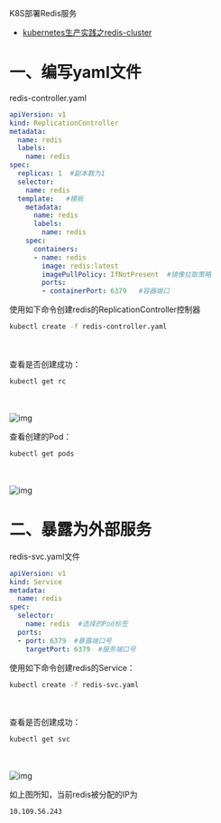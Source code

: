 K8S部署Redis服务

- [kubernetes生产实践之redis-cluster](https://www.cnblogs.com/scofield666/p/14513024.html)

# 一、编写yaml文件

redis-controller.yaml

```yaml
apiVersion: v1
kind: ReplicationController
metadata:
  name: redis
  labels:
    name: redis
spec:
  replicas: 1  #副本数为1
  selector:
    name: redis
  template:   #模板
    metadata:
      name: redis
      labels:
        name: redis
    spec:
      containers:
      - name: redis
        image: redis:latest
        imagePullPolicy: IfNotPresent  #镜像拉取策略
        ports:
        - containerPort: 6379   #容器端口
```

使用如下命令创建redis的ReplicationController控制器

```bash
kubectl create -f redis-controller.yaml
```

　　

查看是否创建成功：

```bash
kubectl get rc
```

　　

![img](https://p3-tt-ipv6.byteimg.com/img/pgc-image/54d2b105c43540438e8d682400dee744~tplv-tt-shrink:640:0.image)

 

查看创建的Pod：

```bash
kubectl get pods
```

　　

![img](https://p9-tt-ipv6.byteimg.com/img/pgc-image/5de372fe7285491397cbf2d821159f1e~tplv-tt-shrink:640:0.image)



# 二、暴露为外部服务

redis-svc.yaml文件

```yaml
apiVersion: v1
kind: Service
metadata:
  name: redis
spec:
  selector:
    name: redis  #选择的Pod标签
  ports:
  - port: 6379  #暴露端口号
    targetPort: 6379  #服务端口号
```

使用如下命令创建redis的Service：

```bash
kubectl create -f redis-svc.yaml
```

　　

查看是否创建成功：

```bash
kubectl get svc
```

　　

![img](https://p9-tt-ipv6.byteimg.com/img/pgc-image/a10d82bba76a4c0bac697389de6b090e~tplv-tt-shrink:640:0.image)

 

如上图所知，当前redis被分配的IP为

```
10.109.56.243
```




